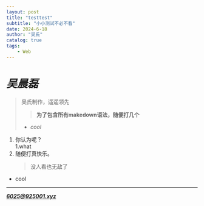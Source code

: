 ```yaml
---
layout: post
title: "testtest"
subtitle: "小小测试不必不看"
date: 2024-6-18
author: "吴氏"
catalog: true
tags:
    - Web
---
```


# ***吴晨磊***
> 吴氏制作，遥遥领先
> 
>>**为了包含所有makedown语法，随便打几个**
> - *cool*  

1. 你认为呢？  
    1.what
2. 随便打真快乐。  
    >没人看也无敌了  

* cool  
***
***<6025@925001.xyz>***
